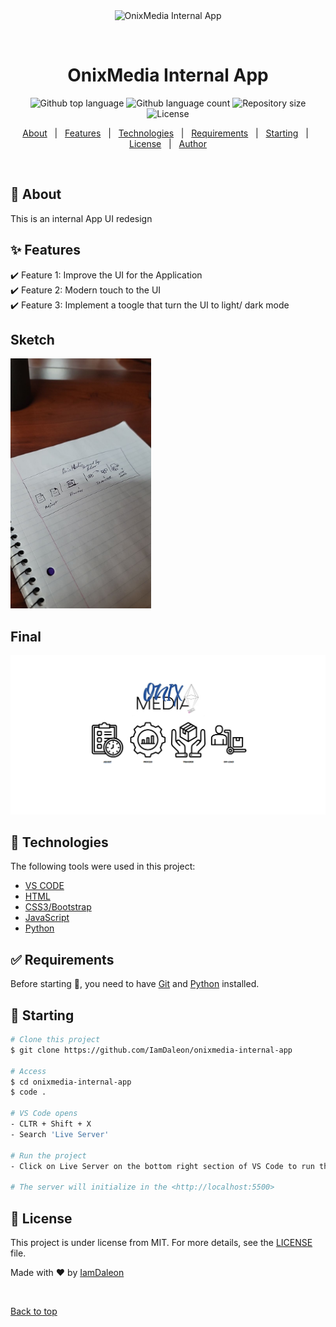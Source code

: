 <div align="center" id="top"> 
  <img src="./.github/app.gif" alt="OnixMedia Internal App" />

  &#xa0;

  <!-- <a href="https://onixmediainternalapp.netlify.app">Demo</a> -->
</div>

<h1 align="center">OnixMedia Internal App</h1>

<p align="center">
  <img alt="Github top language" src="https://img.shields.io/github/languages/top/IamDaleon/onixmedia-internal-app?color=56BEB8">

  <img alt="Github language count" src="https://img.shields.io/github/languages/count/IamDaleon/onixmedia-internal-app?color=56BEB8">

  <img alt="Repository size" src="https://img.shields.io/github/repo-size/IamDaleon/onixmedia-internal-app?color=56BEB8">

  <img alt="License" src="https://img.shields.io/github/license/IamDaleon/onixmedia-internal-app?color=56BEB8">

  <!-- <img alt="Github issues" src="https://img.shields.io/github/issues/{{YOUR_GITHUB_USERNAME}}/onixmedia-internal-app?color=56BEB8" /> -->

  <!-- <img alt="Github forks" src="https://img.shields.io/github/forks/{{YOUR_GITHUB_USERNAME}}/onixmedia-internal-app?color=56BEB8" /> -->

  <!-- <img alt="Github stars" src="https://img.shields.io/github/stars/{{YOUR_GITHUB_USERNAME}}/onixmedia-internal-app?color=56BEB8" /> -->
</p>

<!-- Status -->

<!-- <h4 align="center"> 
	🚧  OnixMedia Internal App 🚀 Under construction...  🚧
</h4> 

<hr> -->

<p align="center">
  <a href="#dart-about">About</a> &#xa0; | &#xa0; 
  <a href="#sparkles-features">Features</a> &#xa0; | &#xa0;
  <a href="#rocket-technologies">Technologies</a> &#xa0; | &#xa0;
  <a href="#white_check_mark-requirements">Requirements</a> &#xa0; | &#xa0;
  <a href="#checkered_flag-starting">Starting</a> &#xa0; | &#xa0;
  <a href="#memo-license">License</a> &#xa0; | &#xa0;
  <a href="https://github.com/{{YOUR_GITHUB_USERNAME}}" target="_blank">Author</a>
</p>

<br>

## :dart: About ##

This is an internal App UI redesign

## :sparkles: Features ##

:heavy_check_mark: Feature 1: Improve the UI for the Application\
:heavy_check_mark: Feature 2: Modern touch to the UI \
:heavy_check_mark: Feature 3: Implement a toogle that turn the UI to light/ dark mode

## Sketch 
<img src="./assets/readme/sketch.jpg" height="400">

## Final
<img src="./assets/readme/final.png">

## :rocket: Technologies ##

The following tools were used in this project:

- [VS CODE](https://code.visualstudio.com/)
- [HTML](#)
- [CSS3/Bootstrap](#)
- [JavaScript](#)
- [Python](#)


## :white_check_mark: Requirements ##

Before starting :checkered_flag:, you need to have [Git](https://git-scm.com) and [Python](https://python.org) installed.

## :checkered_flag: Starting ##

```bash
# Clone this project
$ git clone https://github.com/IamDaleon/onixmedia-internal-app

# Access
$ cd onixmedia-internal-app
$ code .

# VS Code opens
- CLTR + Shift + X 
- Search 'Live Server'

# Run the project
- Click on Live Server on the bottom right section of VS Code to run the server 

# The server will initialize in the <http://localhost:5500>
```

## :memo: License ##

This project is under license from MIT. For more details, see the [LICENSE](LICENSE.md) file.


Made with :heart: by <a href="https://github.com/IamDaleon" target="_blank">IamDaleon</a>

&#xa0;

<a href="#top">Back to top</a>
